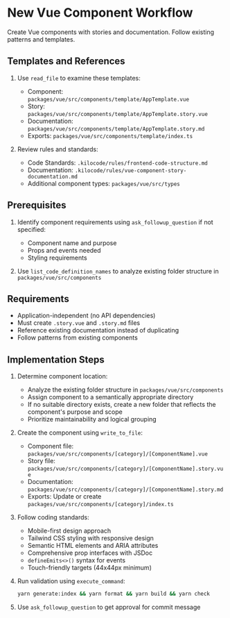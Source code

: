 # New Vue Component Workflow

Create Vue components with stories and documentation. Follow existing patterns and templates.

## Templates and References
1. Use `read_file` to examine these templates:
   - Component: `packages/vue/src/components/template/AppTemplate.vue`
   - Story: `packages/vue/src/components/template/AppTemplate.story.vue`
   - Documentation: `packages/vue/src/components/template/AppTemplate.story.md`
   - Exports: `packages/vue/src/components/template/index.ts`

2. Review rules and standards:
   - Code Standards: `.kilocode/rules/frontend-code-structure.md`
   - Documentation: `.kilocode/rules/vue-component-story-documentation.md`
   - Additional component types: `packages/vue/src/types`

## Prerequisites
1. Identify component requirements using `ask_followup_question` if not specified:
   - Component name and purpose
   - Props and events needed
   - Styling requirements

2. Use `list_code_definition_names` to analyze existing folder structure in `packages/vue/src/components`

## Requirements
- Application-independent (no API dependencies)
- Must create `.story.vue` and `.story.md` files
- Reference existing documentation instead of duplicating
- Follow patterns from existing components

## Implementation Steps

1. Determine component location:
   - Analyze the existing folder structure in `packages/vue/src/components`
   - Assign component to a semantically appropriate directory
   - If no suitable directory exists, create a new folder that reflects the component's purpose and scope
   - Prioritize maintainability and logical grouping

2. Create the component using `write_to_file`:
   - Component file: `packages/vue/src/components/[category]/[ComponentName].vue`
   - Story file: `packages/vue/src/components/[category]/[ComponentName].story.vue`
   - Documentation: `packages/vue/src/components/[category]/[ComponentName].story.md`
   - Exports: Update or create `packages/vue/src/components/[category]/index.ts`

3. Follow coding standards:
   - Mobile-first design approach
   - Tailwind CSS styling with responsive design
   - Semantic HTML elements and ARIA attributes
   - Comprehensive prop interfaces with JSDoc
   - `defineEmits<>()` syntax for events
   - Touch-friendly targets (44x44px minimum)

4. Run validation using `execute_command`:
   ```bash
   yarn generate:index && yarn format && yarn build && yarn check
   ```

5. Use `ask_followup_question` to get approval for commit message
